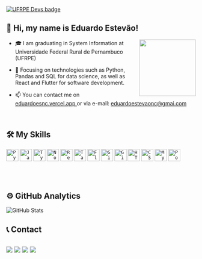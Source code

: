 [![UFRPE Devs badge](https://raw.githubusercontent.com/ufrpe-devs/comunidade/main/media/ufrpe-devs-badge.svg)](https://github.com/ufrpe-devs/comunidade)
## 🧡 Hi, my name is Eduardo Estevão!
<img align="right" height="150" src="https://media.giphy.com/media/v1.Y2lkPTc5MGI3NjExeDQxa2hydnhub29xNTlkY3NjNG52aHdvajBsbjE1dHRjdGxodjFwbiZlcD12MV9pbnRlcm5hbF9naWZfYnlfaWQmY3Q9Zw/fedryX7dMGMe6lgqDm/giphy.gif"  />
<div align="left">
  
<!--- 🔭 I’m currently working on ...-->

- 🎓 I am graduating in System Information at Universidade Federal Rural de Pernambuco (UFRPE)

- 🌱 Focusing on technologies such as Python, Pandas and SQL for data science, as well as React and Flutter for software development.

- 📫 You can contact me on <a href="https://eduardoesnc.vercel.app"> eduardoesnc.vercel.app </a> or via e-mail: <a href="mailto:eduardoestevaonc@gmail.com"> eduardoestevaonc@gmai.com </a>

<!--- ⚡ Some projects:
  ### InsuranceTech
  
  
  [GitHub Repository](https://github.com/eduardoesnc/InsuranceTech)
  - <a href="https://github.com/gui-henri/PISI3"><h3>MoviePicker: </h3></a> Here i developed a full movie recommendation mobile app using Flutter and Machine Learning with Python. It was a big project, sustained by the collaboration of many developers. But even so, i had the opportunity to lead the team as an informal leader.  
  - <a href="seedabit.org.br"><h3>Seed a Bit Website: </h3></a> My first commercial project at Seed a Bit, my team was responsible for developing the company website in it's totality. Here i used HTML, CSS and Javascript to build advanced features, such as forms and objects with very specific styling. Most of the basic features and the blog were built using Wordpress.
   - <h3>Freelancing: </h3> I worked as a freelancer in the development of a mobile app, again using Flutter. The aim of the project was to help language teachers identify the terms that students had the most difficulty learning, and thanks to the app, their work was easen.
</div> -->

<br>

## 🛠 My Skills
<code><img height="32" src="https://skillicons.dev/icons?i=py" alt="Python"/></code>
<code><img height="32" src="https://skillicons.dev/icons?i=js" alt="Javascript"/></code>
<code><img height="32" src="https://skillicons.dev/icons?i=ts" alt="Typescript"/></code>
<code><img height="32" src="https://skillicons.dev/icons?i=nodejs" alt="Nodejs"/></code>
<code><img height="32" src="https://skillicons.dev/icons?i=react" alt="React"/></code>
<code><img height="32" src="https://skillicons.dev/icons?i=tailwind" alt="Tailwind"/></code>
<code><img height="32" src="https://skillicons.dev/icons?i=flutter" alt="Flutter"/></code>
<code><img height="32" src="https://skillicons.dev/icons?i=git" alt="Git"/></code>
<code><img height="32" src="https://skillicons.dev/icons?i=github" alt="Github"/></code>
<code><img height="32" src="https://skillicons.dev/icons?i=html" alt="HTML5"/></code>
<code><img height="32" src="https://skillicons.dev/icons?i=css" alt="CSS"/></code>
<code><img height="32" src="https://skillicons.dev/icons?i=mysql" alt="MySQL"/></code>
<code><img height="32" src="https://skillicons.dev/icons?i=postgres" alt="PostegreSQL"/></code>

<br><br>
## ⚙️ GitHub Analytics
![GitHub Stats](https://github-readme-stats.vercel.app/api/top-langs/?username=eduardoesnc&layout=compact&langs_count=7&theme=dark)


## 📞 Contact
<code><a href = "mailto:eduardoestevaonc@gmail.com"><img src="https://img.shields.io/badge/Gmail-D14836?style=for-the-badge&logo=gmail&logoColor=white" target="_blank"></a></code>
<code><a href="https://instagram.com/eduardoesnc" target="_blank"><img src="https://img.shields.io/badge/Instagram-E4405F?style=for-the-badge&logo=instagram&logoColor=white" target="_blank"></a></code>
<code><a href="https://www.linkedin.com/in/eduardoesnc/" target="_blank"><img src="https://img.shields.io/badge/-LinkedIn-%230077B5?style=for-the-badge&logo=linkedin&logoColor=white" target="_blank"></a></code>
<code><a href="https://eduardoesnc.vercel.app" target="_blank"><img src="https://img.shields.io/badge/Vercel-000000?style=for-the-badge&logo=vercel&logoColor=white" target="_blank"></a></code>
---
<!--
**eduardoesnc/eduardoesnc** is a ✨ _special_ ✨ repository because its `README.md` (this file) appears on your GitHub profile.

Here are some ideas to get you started:

- 🔭 I’m currently working on ...
- 🌱 I’m currently learning ...
- 👯 I’m looking to collaborate on ...
- 🤔 I’m looking for help with ...
- 💬 Ask me about ...
- 📫 How to reach me: ...
- 😄 Pronouns: ...
- ⚡ Fun fact: ...
-->
